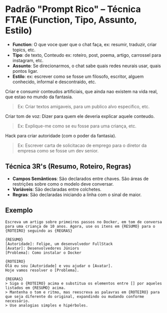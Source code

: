 # Padrão "Prompt Rico" – Técnica FTAE (Function, Tipo, Assunto, Estilo)

- **Function**: O que voce quer que o chat faça, ex: resumir,  traduzir, criar topics, etc.
- **Tipo**: de texto, Conteudo ex: roteiro, post, poema, artigo, carrossel para instagram, etc.
- **Assunto**: Se direcionarmos, o chat sabe quais redes neurais usar, quais pontos ligar.
- **Estilo**: ex: escrever como se fosse um filosofo, escritor, alguem conhecido, informal e descontraído, etc.

Criar e consumir conteudos artificiais, que ainda nao existem na vida real, que estao no mundo da fantasia.
> Ex: Criar textos amigaveis, para um publico alvo especifico, etc.

Criar tom de voz: Dizer para quem ele deveria explicar aquele conteudo.  
> Ex: Explique-me como se eu fosse para uma criança, etc.

Hack para criar autoridade (com o poder da fantasia).
> Ex: Escrever carta de solicitacao de emprego para o diretor da empresa como se fosse um dev senior.

## Técnica 3R's (Resumo, Roteiro, Regras)

- **Campos Semânticos**: São declarados entre chaves. São áreas de restrições sobre como o modelo deve conversar.  
- **Variáveis**: São declaradas entre colchetes.
- **Regras**: São declaradas iniciando a linha com o sinal de maior.

## Exemplo

```prompt
Escreva um artigo sobre primeiros passos no Docker, em tom de conversa para uma criança de 10 anos. Agora, use os itens em {RESUMO} para o {ROTEIRO} seguindo as {REGRAS}

{RESUMO}
[Autoridade]: Felipe, um desenvolvedor FullStack
[Avatar]: Desenvolvedores Júniors
[Problema]: Como instalar o Docker

{ROTEIRO}
Olá eu sou [Autoridade] e vou ajudar o [Avatar].
Hoje vamos resolver o [Problema].

{REGRAS}
> Siga o {ROTEIRO} acima e substitua os elementos entre [] por aqueles listados em {RESUMO} acima.
> Mantenha o tom e ritmo, mas reescreva as palavras em {ROTEIRO} para que seja diferente do original, expandindo ou mudando conforme necessário.
> Use analogias simples e hipérboles.
```
